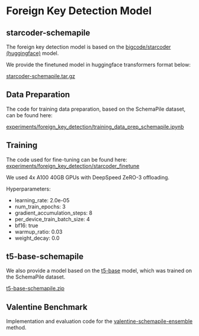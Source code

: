 # Foreign Key Detection Model

## starcoder-schemapile
The foreign key detection model is based on the 
[bigcode/starcoder (huggingface)](https://huggingface.co/bigcode/starcoder) model.

We provide the finetuned model in huggingface transformers format below: 

[starcoder-schemapile.tar.gz](https://figshare.com/s/766cd2980ba146f3d23a)

## Data Preparation
The code for training data preparation, based on the SchemaPile dataset, can be found here:

[experiments/foreign_key_detection/training_data_prep_schemapile.ipynb](experiments/foreign_key_detection/training_data_prep_schemapile.ipynb)

## Training

The code used for fine-tuning can be found here:
[experiments/foreign_key_detection/starcoder_finetune](experiments/foreign_key_detection/starcoder_finetune)

We used 4x A100 40GB GPUs with DeepSpeed ZeRO-3 offloading. 

Hyperparameters:
- learning_rate: 2.0e-05
- num_train_epochs: 3
- gradient_accumulation_steps: 8
- per_device_train_batch_size: 4
- bf16: true
- warmup_ratio: 0.03
- weight_decay: 0.0

## t5-base-schemapile

We also provide a model based on the [t5-base](https://huggingface.co/t5-base) model, which was trained on the SchemaPile dataset.

[t5-base-schemapile.zip](https://figshare.com/s/5b7d455d682a811db829)

## Valentine Benchmark

Implementation and evaluation code for the [valentine-schemapile-ensemble](experiments/foreign_key_detection/valentine-schemapile-ensemble) method.

